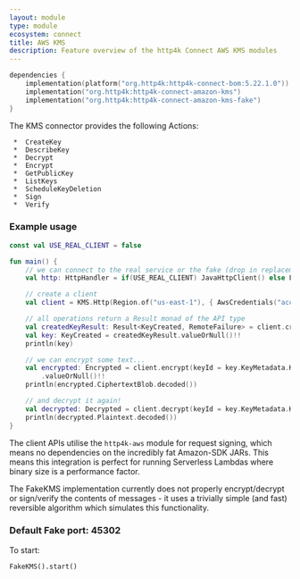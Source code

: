 ```yaml
---
layout: module
type: module
ecosystem: connect
title: AWS KMS
description: Feature overview of the http4k Connect AWS KMS modules
---
```


```kotlin
dependencies {
    implementation(platform("org.http4k:http4k-connect-bom:5.22.1.0"))
    implementation("org.http4k:http4k-connect-amazon-kms")
    implementation("org.http4k:http4k-connect-amazon-kms-fake")
}
```


The KMS connector provides the following Actions:

     *  CreateKey
     *  DescribeKey
     *  Decrypt
     *  Encrypt
     *  GetPublicKey
     *  ListKeys
     *  ScheduleKeyDeletion
     *  Sign
     *  Verify

### Example usage

```kotlin
const val USE_REAL_CLIENT = false

fun main() {
    // we can connect to the real service or the fake (drop in replacement)
    val http: HttpHandler = if(USE_REAL_CLIENT) JavaHttpClient() else FakeKMS()

    // create a client
    val client = KMS.Http(Region.of("us-east-1"), { AwsCredentials("accessKeyId", "secretKey") }, http.debug())

    // all operations return a Result monad of the API type
    val createdKeyResult: Result<KeyCreated, RemoteFailure> = client.createKey(ECC_NIST_P384, ENCRYPT_DECRYPT)
    val key: KeyCreated = createdKeyResult.valueOrNull()!!
    println(key)

    // we can encrypt some text...
    val encrypted: Encrypted = client.encrypt(keyId = key.KeyMetadata.KeyId, Base64Blob.encoded("hello"))
        .valueOrNull()!!
    println(encrypted.CiphertextBlob.decoded())

    // and decrypt it again!
    val decrypted: Decrypted = client.decrypt(keyId = key.KeyMetadata.KeyId, encrypted.CiphertextBlob).valueOrNull()!!
    println(decrypted.Plaintext.decoded())
}
```

The client APIs utilise the `http4k-aws` module for request signing, which means no dependencies on the incredibly fat
Amazon-SDK JARs. This means this integration is perfect for running Serverless Lambdas where binary size is a
performance factor.

The FakeKMS implementation currently does not properly encrypt/decrypt or sign/verify the contents of messages - it uses
a trivially simple (and fast) reversible algorithm which simulates this functionality.

### Default Fake port: 45302

To start:

```
FakeKMS().start()
```
